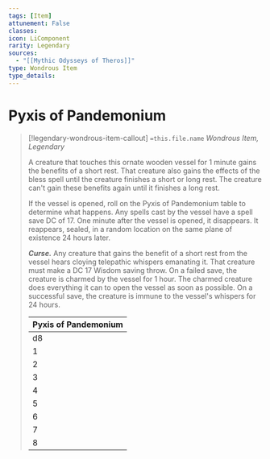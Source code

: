 ```yaml
---
tags: [Item]
attunement: False
classes: 
icon: LiComponent
rarity: Legendary
sources:
  - "[[Mythic Odysseys of Theros]]"
type: Wondrous Item
type_details: 
---
```

# Pyxis of Pandemonium
>[!legendary-wondrous-item-callout] `=this.file.name`
>*Wondrous Item, Legendary*
>
>A creature that touches this ornate wooden vessel for 1 minute gains the benefits of a short rest. That creature also gains the effects of the bless spell until the creature finishes a short or long rest. The creature can't gain these benefits again until it finishes a long rest.
>
>If the vessel is opened, roll on the Pyxis of Pandemonium table to determine what happens. Any spells cast by the vessel have a spell save DC of 17. One minute after the vessel is opened, it disappears. It reappears, sealed, in a random location on the same plane of existence 24 hours later.
>
>***Curse.*** Any creature that gains the benefit of a short rest from the vessel hears cloying telepathic whispers emanating it. That creature must make a DC 17 Wisdom saving throw. On a failed save, the creature is charmed by the vessel for 1 hour. The charmed creature does everything it can to open the vessel as soon as possible. On a successful save, the creature is immune to the vessel's whispers for 24 hours.
>
>
>
>| Pyxis of Pandemonium |
>| --- |
>| d8 | Calamity |
>| 1 | **Androphagia.** Each creature within 60 feet of the vessel must succeed on a DC 17 Wisdom saving throw or go berserk for l minute. The berserk creature must begin its turn using the Attack action to make one melee or ranged attack (its choice) against the creature nearest to it. The berserk creature can repeat the save at the end of its turn, ending the effect on itself on a success. |
>| 2 | **Bile Blight.** The vessel casts the [[Harm]] spell on each creature within 30 feet of it. |
>| 3 | **Flood.** The vessel casts the [[Tsunami]] spell at a point of the DM's choice within 120 feet of it. |
>| 4 | **Medusa's Gaze.** The vessel casts the [[Flesh to Stone]] spell on each creature within 30 feet of it. |
>| 5 | **Labyrinth.** The vessel casts the [[Maze]] spell on each creature within 30 feet of it. |
>| 6 | **Nightmare.** Tendrils of shadow seep from the vessel and form into 1d4 **shadow demons** (see the *Monster Manual* for their stat block), which appear in unoccupied spaces within 30 feet of it and are hostile. |
>| 7 | **Swarming Insects.** The vessel casts the [[Insect Plague]] spell, centered on itself and with a radius of 30 feet. |
>| 8 | **Unbridled Revel.** The vessel casts the [[Otto's Irresistible Dance]] spell on each creature within 30 feet of it. |
>
>
